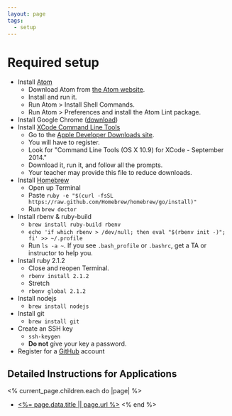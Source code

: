 ```yaml
---
layout: page
tags:
  - setup
---
```


# Required setup

* Install [Atom](atom.html)
  * Download Atom from [the Atom website](https://atom.io/).
  * Install and run it.
  * Run Atom > Install Shell Commands.
  * Run Atom > Preferences and install the Atom Lint package.
* Install Google Chrome ([download](https://www.google.com/intl/en/chrome/browser/))
* Install [XCode Command Line Tools](xcode.html)
    * Go to the [Apple Developer Downloads site](https://developer.apple.com/downloads/).
    * You will have to register.
    * Look for "Command Line Tools (OS X 10.9) for XCode - September 2014."
    * Download it, run it, and follow all the prompts.
    * Your teacher may provide this file to reduce downloads.
* Install [Homebrew](homebrew.html)
    * Open up Terminal
    * Paste `ruby -e "$(curl -fsSL https://raw.github.com/Homebrew/homebrew/go/install)"`
    * Run `brew doctor`
* Install rbenv & ruby-build
    * `brew install ruby-build rbenv`
    * `echo 'if which rbenv > /dev/null; then eval "$(rbenv init -)"; fi' >> ~/.profile`
    * Run `ls -a ~`. If you see `.bash_profile` or `.bashrc`, get a TA or instructor to help you.
* Install ruby 2.1.2
    * Close and reopen Terminal.
    * `rbenv install 2.1.2`
    * Stretch
    * `rbenv global 2.1.2`
* Install nodejs
    * `brew install nodejs`
* Install git
    * `brew install git`
* Create an SSH key
    * `ssh-keygen`
    * __Do not__ give your key a password.
* Register for a [GitHub](https://github.com) account

## Detailed Instructions for Applications

<% current_page.children.each do |page| %>
* [<%= page.data.title || page.url %>](<%= page.url %>)
<% end %>
